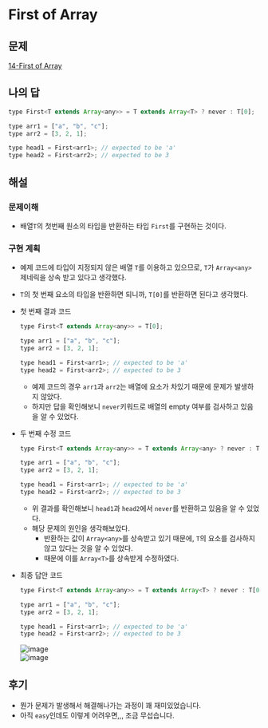 # First of Array

## 문제

[14-First of Array](https://github.com/type-challenges/type-challenges/blob/main/questions/00014-easy-first/README.ko.md)

## 나의 답

```javascript
type First<T extends Array<any>> = T extends Array<T> ? never : T[0];

type arr1 = ["a", "b", "c"];
type arr2 = [3, 2, 1];

type head1 = First<arr1>; // expected to be 'a'
type head2 = First<arr2>; // expected to be 3
```

## 해설

### 문제이해

- 배열`T`의 첫번째 원소의 타입을 반환하는 타입 `First`를 구현하는 것이다.

### 구현 계획

- 예제 코드에 타입이 지정되지 않은 배열 `T`를 이용하고 있으므로, `T`가 `Array<any>` 제네릭을 상속 받고 있다고 생각했다.
- `T`의 첫 번째 요소의 타입을 반환하면 되니까, `T[0]`를 반환하면 된다고 생각했다.
- 첫 번째 결과 코드

  ```javascript
  type First<T extends Array<any>> = T[0];

  type arr1 = ["a", "b", "c"];
  type arr2 = [3, 2, 1];

  type head1 = First<arr1>; // expected to be 'a'
  type head2 = First<arr2>; // expected to be 3
  ```

  - 예제 코드의 경우 `arr1`과 `arr2`는 배열에 요소가 차있기 때문에 문제가 발생하지 않았다.
  - 하지만 답을 확인해보니 `never`키워드로 배열의 empty 여부를 검사하고 있음을 알 수 있었다.

- 두 번째 수정 코드

  ```javascript
  type First<T extends Array<any>> = T extends Array<any> ? never : T[0];

  type arr1 = ["a", "b", "c"];
  type arr2 = [3, 2, 1];

  type head1 = First<arr1>; // expected to be 'a'
  type head2 = First<arr2>; // expected to be 3
  ```

  - 위 결과를 확인해보니 `head1`과 `head2`에서 `never`를 반환하고 있음을 알 수 있었다.
  - 해당 문제의 원인을 생각해보았다.
    - 반환하는 값이 `Array<any>`를 상속받고 있기 때문에, `T`의 요소를 검사하지 않고 있다는 것을 알 수 있었다.
    - 때문에 이를 `Array<T>`를 상속받게 수정하였다.

- 최종 답안 코드

  ```javascript
  type First<T extends Array<any>> = T extends Array<T> ? never : T[0];

  type arr1 = ["a", "b", "c"];
  type arr2 = [3, 2, 1];

  type head1 = First<arr1>; // expected to be 'a'
  type head2 = First<arr2>; // expected to be 3
  ```

  ![image](https://user-images.githubusercontent.com/44965706/200983305-4d515c88-ac9e-40bf-b8bb-d4ab1bbd5ea2.png)<br/>
  ![image](https://user-images.githubusercontent.com/44965706/200983358-942c8262-61aa-4ae2-80ed-4c16e02a205b.png)<br/>

## 후기

- 뭔가 문제가 발생해서 해결해나가는 과정이 꽤 재미있었습니다.
- 아직 `easy`인데도 이렇게 어려우면,,, 조금 무섭습니다.
